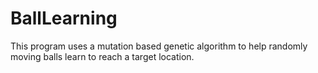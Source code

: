 # BallLearning

This program uses a mutation based genetic algorithm to help randomly moving balls learn to reach a target location. 

